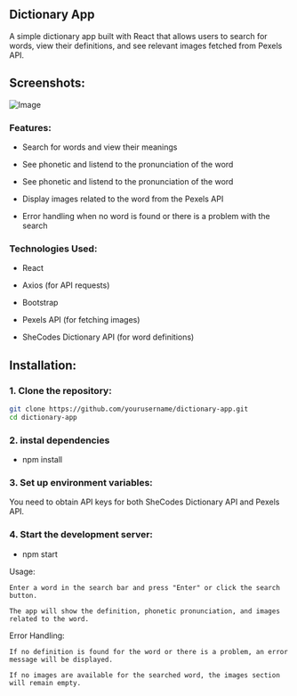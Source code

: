 ## Dictionary App

A simple dictionary app built with React that allows users to search for words, view their definitions, and see relevant images fetched from Pexels API.

## Screenshots:

![Image](https://github.com/user-attachments/assets/2889f631-df6c-43f6-b2db-d33b27d3781f)

### Features:

- Search for words and view their meanings

- See phonetic and listend to the pronunciation of the word
- See phonetic and listend to the pronunciation of the word

- Display images related to the word from the Pexels API

- Error handling when no word is found or there is a problem with the search

### Technologies Used:

- React

- Axios (for API requests)

- Bootstrap

- Pexels API (for fetching images)

- SheCodes Dictionary API (for word definitions)

## Installation:

### 1. Clone the repository:

```bash
git clone https://github.com/yourusername/dictionary-app.git
cd dictionary-app
```

### 2. instal dependencies

- npm install

### 3. Set up environment variables:

You need to obtain API keys for both SheCodes Dictionary API and Pexels API.

### 4. Start the development server:

- npm start

Usage:

    Enter a word in the search bar and press "Enter" or click the search button.

    The app will show the definition, phonetic pronunciation, and images related to the word.

Error Handling:

    If no definition is found for the word or there is a problem, an error message will be displayed.

    If no images are available for the searched word, the images section will remain empty.
